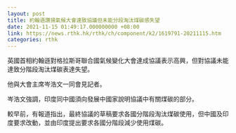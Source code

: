 ```yaml
---
layout: post
title: 約翰遜讚揚氣候大會達致協議但未能分段淘汰煤碳感失望
date: 2021-11-15 01:49:17.000000000 +08:00
link: https://news.rthk.hk/rthk/ch/component/k2/1619791-20211115.htm
categories: rthk
---
```


英國首相約翰遜對格拉斯哥聯合國氣候變化大會達成協議表示高興，但對協議未能達致分階段淘汰煤碳表達失望。

他與大會主席岑浩文一同會見記者。

岑浩文強調，印度同中國須向發展中國家說明協議中有關煤碳的部分。

較早前，有報道指出，最終協議的草稿要求各國分階段淘汰煤碳使用，但中國及印度要求改動，並由印度提出要求各國分階段減少使用煤碳。
